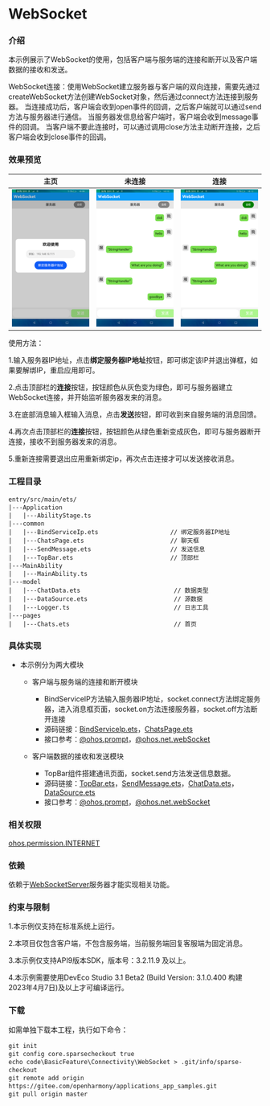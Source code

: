# WebSocket

### 介绍

本示例展示了WebSocket的使用，包括客户端与服务端的连接和断开以及客户端数据的接收和发送。

WebSocket连接：使用WebSocket建立服务器与客户端的双向连接，需要先通过createWebSocket方法创建WebSocket对象，然后通过connect方法连接到服务器。
当连接成功后，客户端会收到open事件的回调，之后客户端就可以通过send方法与服务器进行通信。 当服务器发信息给客户端时，客户端会收到message事件的回调。
当客户端不要此连接时，可以通过调用close方法主动断开连接，之后客户端会收到close事件的回调。

### 效果预览

| 主页                                      | 未连接                                    | 连接                                  |
|-----------------------------------------|----------------------------------------|-------------------------------------|
| ![](screenshots/device/bindService.png) | ![](screenshots/device/disconnect.png) | ![](screenshots/device/connect.png) |

使用方法：

1.输入服务器IP地址，点击**绑定服务器IP地址**按钮，即可绑定该IP并退出弹框，如果要解绑IP，重启应用即可。

2.点击顶部栏的**连接**按钮，按钮颜色从灰色变为绿色，即可与服务器建立WebSocket连接，并开始监听服务器发来的消息。

3.在底部消息输入框输入消息，点击**发送**按钮，即可收到来自服务端的消息回馈。

4.再次点击顶部栏的**连接**按钮，按钮颜色从绿色重新变成灰色，即可与服务器断开连接，接收不到服务器发来的消息。

5.重新连接需要退出应用重新绑定ip，再次点击连接才可以发送接收消息。

### 工程目录
```
entry/src/main/ets/
|---Application
|   |---AbilityStage.ts
|---common
|   |---BindServiceIp.ets                    // 绑定服务器IP地址
|   |---ChatsPage.ets                        // 聊天框
|   |---SendMessage.ets                      // 发送信息
|   |---TopBar.ets                           // 顶部栏
|---MainAbility
|   |---MainAbility.ts
|---model
|   |---ChatData.ets                          // 数据类型
|   |---DataSource.ets                        // 源数据
|   |---Logger.ts                             // 日志工具
|---pages
|   |---Chats.ets                             // 首页
```

### 具体实现

* 本示例分为两大模块
  * 客户端与服务端的连接和断开模块
    * BindServiceIP方法输入服务器IP地址，socket.connect方法绑定服务器，进入消息框页面，socket.on方法连接服务器，socket.off方法断开连接
    * 源码链接：[BindServiceIp.ets](entry/src/main/ets/common/BindServiceIp.ets)，[ChatsPage.ets](entry/src/main/ets/common/ChatsPage.ets)
    * 接口参考：[@ohos.prompt](https://gitee.com/openharmony/docs/blob/master/zh-cn/application-dev/reference/apis-arkui/js-apis-promptAction.md)，[@ohos.net.webSocket](https://gitee.com/openharmony/docs/blob/master/zh-cn/application-dev/reference/apis-network-kit/js-apis-webSocket.md)

  * 客户端数据的接收和发送模块
    * TopBar组件搭建通讯页面，socket.send方法发送信息数据。
    * 源码链接：[TopBar.ets](entry/src/main/ets/common/TopBar.ets)，[SendMessage.ets](entry/src/main/ets/common/SendMessage.ets)，[ChatData.ets](entry/src/main/ets/model/ChatData.ets)，[DataSource.ets](entry/src/main/ets/model/DataSource.ets)
    * 接口参考：[@ohos.prompt](https://gitee.com/openharmony/docs/blob/master/zh-cn/application-dev/reference/apis-arkui/js-apis-promptAction.md)，[@ohos.net.webSocket](https://gitee.com/openharmony/docs/blob/master/zh-cn/application-dev/reference/apis-network-kit/js-apis-webSocket.md)

### 相关权限

[ohos.permission.INTERNET](https://gitee.com/openharmony/docs/blob/master/zh-cn/application-dev/security/AccessToken/permissions-for-all.md#ohospermissioninternet)

### 依赖

依赖于[WebSocketServer](https://gitee.com/adslk/application_server/tree/master/WebSocketServer)服务器才能实现相关功能。

### 约束与限制

1.本示例仅支持在标准系统上运行。

2.本项目仅包含客户端，不包含服务端，当前服务端回复客服端为固定消息。

3.本示例仅支持API9版本SDK，版本号：3.2.11.9 及以上。

4.本示例需要使用DevEco Studio 3.1 Beta2 (Build Version: 3.1.0.400 构建 2023年4月7日)及以上才可编译运行。

### 下载

如需单独下载本工程，执行如下命令：
```
git init
git config core.sparsecheckout true
echo code\BasicFeature\Connectivity\WebSocket > .git/info/sparse-checkout
git remote add origin https://gitee.com/openharmony/applications_app_samples.git
git pull origin master
```
